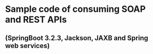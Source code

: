 # Sample code of consuming SOAP and REST APIs 
## (SpringBoot 3.2.3, Jackson, JAXB and Spring web services)
